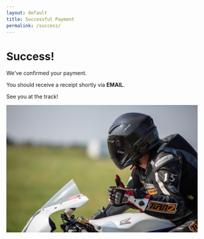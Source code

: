 ```yaml
---
layout: default
title: Successful Payment
permalink: /success/
---
```


# Success!

We've confirmed your payment.

You should receive a receipt shortly via **EMAIL**.

See you at the track!


![faq](/img/faq.jpg)
